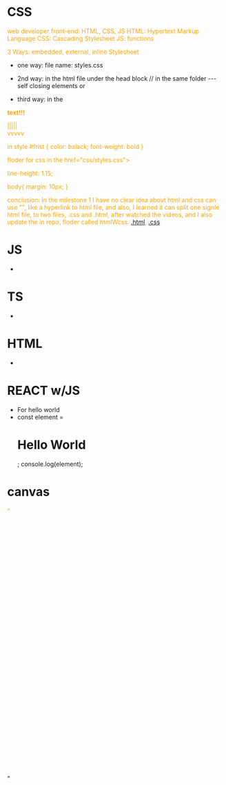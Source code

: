 # CSS

web developer
front-end: HTML, CSS, JS
HTML: Hypertext Markup Language
CSS: Cascading Stylesheet
JS: functions

3 Ways: embedded, external, inline Stylesheet

- one way:
file name: styles.css
<style>
p {
    color: orange;
}
</style>

- 2nd way:
  in the html file under the head block
  <linl rel ="stylesheet" href="styles.css"> // in the same folder --- self closing elements
  or

<style>
p {
    color: orange;
}
</style>

- third way:
in the <body>
<p id="first" style = "color: balack; font-weight: bold"> text!!!

|||||<br>
vvvvv

in style
#frist {
color: balack;
font-weight: bold
}

floder for css
in the <head>
href="css/styles.css">

line-height: 1.15;

body{
margin: 10px;
}

conclusion: In the milestone 1 I have no clear idea about html and css can use "<linl rel ="stylesheet" href="styles.css">", like a hyperlink to html file, and also, I learned it can split one signle html file, to two files, .css and .html, after watched the videos, and I also update the in repo, floder called htmlWcss. [.html](https://github.com/boyuan1228/boyuan1228.github.io/blob/main/Achievements/htmlWcss/index.html), [.css](https://github.com/boyuan1228/boyuan1228.github.io/blob/main/Achievements/htmlWcss/style.css)

# JS

-

# TS

-

# HTML

-

# REACT w/JS

- For hello world
- const element =<h1> Hello World</h1>;
  console.log(element);




# canvas

"<!DOCTYPE html>
<html>
<head>
	<meta charset="utf-8">
	<title></title>
<style type="text/css">
.chessboard{
    display:block;
    margin:50px auto;
}
</style>
 
<script>
     function drawChessBoard () {
            var c=document.getElementById("mycanvas");
                context=c.getContext("2d");
                context.fillRect(15,435,15,435);
                for(var i = 0; i < 15; i++){
                    context.moveTo(15 + i * 30 , 15);
                    context.lineTo(15 + i * 30 , 435);
                    //垂直方向画15根，相距30px
                    context.stroke();
                    context.moveTo(15 , 15 + i * 30);
                    context.lineTo(435 , 15 + i * 30); 
                    //水平方向画15根，相距30px
                    context.stroke();
                }
            }
         
</script>
</head>
<body onload="drawChessBoard()">
	<canvas id="mycanvas" width="450px" height="450px"class="chessboard"></canvas>
	
</body>
</html>"